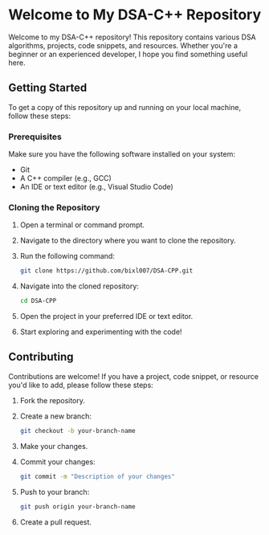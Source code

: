 # Welcome to My DSA-C++ Repository

Welcome to my DSA-C++ repository! This repository contains various DSA algorithms, projects, code snippets, and resources. Whether you're a beginner or an experienced developer, I hope you find something useful here.


## Getting Started

To get a copy of this repository up and running on your local machine, follow these steps:

### Prerequisites

Make sure you have the following software installed on your system:

- Git
- A C++ compiler (e.g., GCC)
- An IDE or text editor (e.g., Visual Studio Code)

### Cloning the Repository

1. Open a terminal or command prompt.
2. Navigate to the directory where you want to clone the repository.
3. Run the following command:

    ```bash
    git clone https://github.com/bixl007/DSA-CPP.git
    ```

4. Navigate into the cloned repository:

    ```bash
    cd DSA-CPP
    ```

5. Open the project in your preferred IDE or text editor.
6. Start exploring and experimenting with the code!

## Contributing

Contributions are welcome! If you have a project, code snippet, or resource you'd like to add, please follow these steps:

1. Fork the repository.
2. Create a new branch:

    ```bash
    git checkout -b your-branch-name
    ```

3. Make your changes.
4. Commit your changes:

    ```bash
    git commit -m "Description of your changes"
    ```

5. Push to your branch:

    ```bash
    git push origin your-branch-name
    ```

6. Create a pull request.
